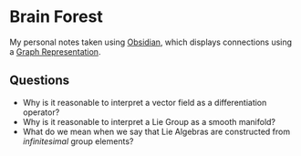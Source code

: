 # Brain Forest
My personal notes taken using [Obsidian](https://obsidian.md), which displays connections using a [Graph Representation](https://help.obsidian.md/Plugins/Graph+view).

## Questions
- Why is it reasonable to interpret a vector field as a differentiation operator?
- Why is it reasonable to interpret a Lie Group as a smooth manifold?
- What do we mean when we say that Lie Algebras are constructed from *infinitesimal* group elements?

